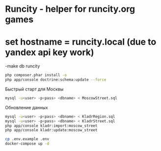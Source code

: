 Runcity - helper for runcity.org games
========================

# set hostname = runcity.local (due to yandex api key work)

-make db runcity
```bash
php composer.phar install -o
php app/console doctrine:schema:update --force
```
Быстрый старт для Москвы
```bash
mysql -u<user> -p<pass> <dbname> < MoscowStreet.sql
```
Обновление данных
```bash
mysql -u<user> -p<pass> <dbname> < KladrRegion.sql
mysql -u<user> -p<pass> <dbname> < KladrStreet.sql
php app/console kladr:import:moscow_street
php app/console kladr:update:moscow_street
```

```bash
cp .env.example .env
docker-compose up -d
```
